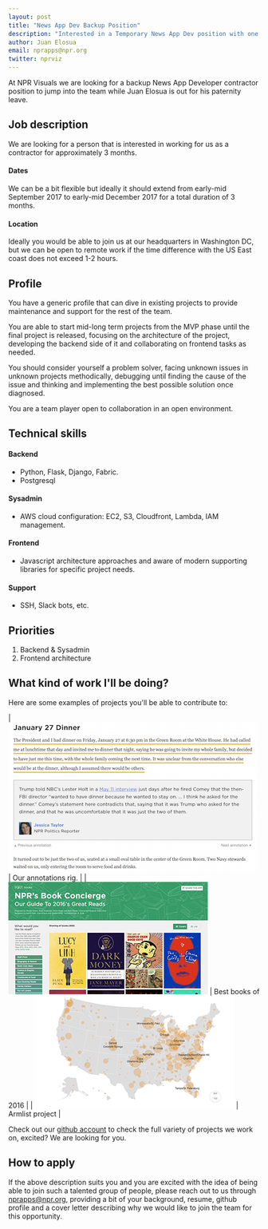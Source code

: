 ```yaml
---
layout: post
title: "News App Dev Backup Position"
description: "Interested in a Temporary News App Dev position with one of the best teams in the industry? We are looking for you."
author: Juan Elosua
email: nprapps@npr.org
twitter: nprviz
---
```


At NPR Visuals we are looking for a backup News App Developer contractor position to jump into the team while Juan Elosua is out for his paternity leave.

## Job description

We are looking for a person that is interested in working for us as a contractor for approximately 3 months.

#### Dates

We can be a bit flexible but ideally it should extend from early-mid September 2017 to early-mid December 2017 for a total duration of 3 months.

#### Location

Ideally you would be able to join us at our headquarters in Washington DC, but we can be open to remote work if the time difference with the US East coast does not exceed 1-2 hours.

## Profile

You have a generic profile that can dive in existing projects to provide maintenance and support for the rest of the team.

You are able to start mid-long term projects from the MVP phase until the final project is released, focusing on the architecture of the project, developing the backend side of it and collaborating on frontend tasks as needed.

You should consider yourself a problem solver, facing unknown issues in unknown projects methodically, debugging until finding the cause of the issue and thinking and implementing the best possible solution once diagnosed.

You are a team player open to collaboration in an open environment.

## Technical skills

#### Backend

* Python, Flask, Django, Fabric.
* Postgresql

#### Sysadmin

* AWS cloud configuration: EC2, S3, Cloudfront, Lambda, IAM management.

#### Frontend

* Javascript architecture approaches and aware of modern supporting libraries for specific project needs.

#### Support

* SSH, Slack bots, etc.

## Priorities

1. Backend & Sysadmin
2. Frontend architecture

## What kind of work I'll be doing?

Here are some examples of projects you'll be able to contribute to:

| [![Annotations](/img/posts/annotations.jpg)](http://www.npr.org/2017/06/07/531643428/comey-opening-statement-for-senate-intelligence-hearing-annotated) | Our annotations rig. |
| [![NPR's Book Concierge 2016](/img/posts/intern-book-concierge.jpg)](http://apps.npr.org/best-books-2016/) | Best books of 2016 |
| [![Semi-Automatic Weapons Without A Background Check Can Be Just A Click Away](/img/posts/intern-armslist.png)](http://www.npr.org/sections/alltechconsidered/2016/06/17/482483537/semi-automatic-weapons-without-a-background-check-can-be-just-a-click-away) | Armlist project |

Check out our [github account](https://github.com/nprapps/) to check the full variety of projects we work on, excited? We are looking for you.

## How to apply

If the above description suits you and you are excited with the idea of being able to join such a talented group of people, please reach out to us through [nprapps@npr.org](mailto:nprapps@npr.org), providing a bit of your background, resume, github profile and a cover letter describing why we would like to join the team for this opportunity.
